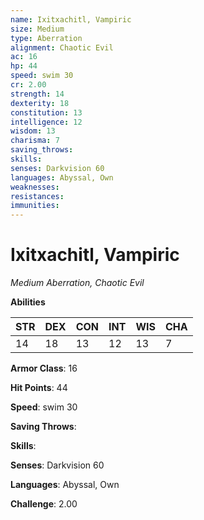 ```yaml
---
name: Ixitxachitl, Vampiric
size: Medium
type: Aberration
alignment: Chaotic Evil
ac: 16
hp: 44
speed: swim 30
cr: 2.00
strength: 14
dexterity: 18
constitution: 13
intelligence: 12
wisdom: 13
charisma: 7
saving_throws: 
skills: 
senses: Darkvision 60
languages: Abyssal, Own
weaknesses:
resistances:
immunities:
---
```


# Ixitxachitl, Vampiric

*Medium Aberration, Chaotic Evil*

**Abilities**

| STR | DEX | CON | INT | WIS | CHA |
| --- | --- | --- | --- | --- | --- |
| 14 | 18 | 13 | 12 | 13 | 7 |

**Armor Class**: 16

**Hit Points**: 44

**Speed**: swim 30

**Saving Throws**: 

**Skills**: 

**Senses**: Darkvision 60

**Languages**: Abyssal, Own

**Challenge**: 2.00

